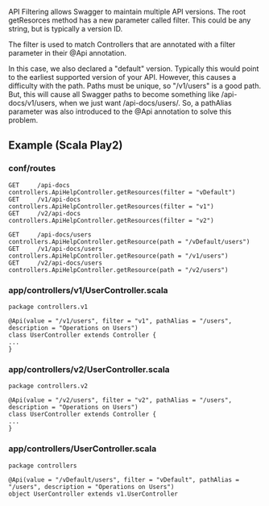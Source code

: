 API Filtering allows Swagger to maintain multiple API versions. The root getResorces method has a new parameter called filter. This could be any string, but is typically a version ID.

The filter is used to match Controllers that are annotated with a filter parameter in their @Api annotation.

In this case, we also declared a "default" version. Typically this would point to the earliest supported version of your API. However, this causes a difficulty with the path. Paths must be unique, so "/v1/users" is a good path. But, this will cause all Swagger paths to become something like /api-docs/v1/users, when we just want /api-docs/users/. So, a pathAlias parameter was also introduced to the @Api annotation to solve this problem.

## Example (Scala Play2)

### conf/routes
```
GET     /api-docs                  controllers.ApiHelpController.getResources(filter = "vDefault")
GET     /v1/api-docs               controllers.ApiHelpController.getResources(filter = "v1")
GET     /v2/api-docs               controllers.ApiHelpController.getResources(filter = "v2")

GET     /api-docs/users            controllers.ApiHelpController.getResource(path = "/vDefault/users")
GET     /v1/api-docs/users         controllers.ApiHelpController.getResource(path = "/v1/users")
GET     /v2/api-docs/users         controllers.ApiHelpController.getResource(path = "/v2/users")
```

### app/controllers/v1/UserController.scala
```
package controllers.v1

@Api(value = "/v1/users", filter = "v1", pathAlias = "/users", description = "Operations on Users")
class UserController extends Controller {
...
}
```

### app/controllers/v2/UserController.scala
```
package controllers.v2

@Api(value = "/v2/users", filter = "v2", pathAlias = "/users", description = "Operations on Users")
class UserController extends Controller {
...
}
```

### app/controllers/UserController.scala
```
package controllers

@Api(value = "/vDefault/users", filter = "vDefault", pathAlias = "/users", description = "Operations on Users")
object UserController extends v1.UserController
```